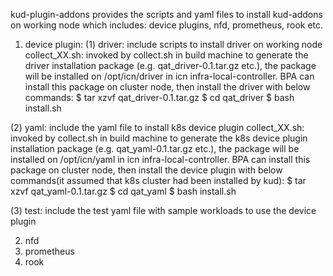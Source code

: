 kud-plugin-addons provides the scripts and yaml files to install kud-addons on working node which includes: device plugins, nfd, prometheus, rook etc.
1. device plugin:
(1) driver: include scripts to install driver on working node
collect_XX.sh: invoked by collect.sh in build machine to generate the driver installation package (e.g. qat_driver-0.1.tar.gz etc.), the package will be installed on /opt/icn/driver in icn infra-local-controller. BPA can install this package on cluster node, then install the driver with below commands:
$ tar xzvf qat_driver-0.1.tar.gz
$ cd qat_driver
$ bash install.sh

(2) yaml: include the yaml file to install k8s device plugin
collect_XX.sh: invoked by collect.sh in build machine to generate the k8s device plugin installation package (e.g. qat_yaml-0.1.tar.gz etc.), the package will be installed on /opt/icn/yaml in icn infra-local-controller. BPA can install this package on cluster node, then install the device plugin with below commands(it assumed that k8s cluster had been installed by kud):
$ tar xzvf qat_yaml-0.1.tar.gz
$ cd qat_yaml
$ bash install.sh

(3) test: include the test yaml file with sample workloads to use the device plugin 

2. nfd
3. prometheus
4. rook


